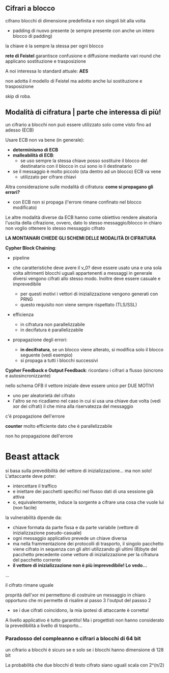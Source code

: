 
## Cifrari a blocco
cifrano blocchi di dimensione predefinita e non singoli bit alla volta
- padding di nuovo presente (e sempre presente con anche un intero blocco di padding)

la chiave è la sempre la stessa per ogni blocco





**rete di Feistel**
garantisce confusione e diffusione mediante vari round che applicano sostituzione e trasposizione



A noi interessa lo standard attuale: **AES**

non adotta il modello di Feistel ma adotto anche lui sostituzione e trasposizione


skip di roba.


## Modalità di cifratura | parte che interessa di più!
un cifrario a blocchi non può essere utilizzato solo come visto fino ad adesso (ECB)

Usare ECB non va bene (in generale):
- **determinismo di ECB**
- **malleabilità di ECB**:
    - se uso sempre la stessa chiave posso sostituire il blocco del destinatario con il blocco in cui sono io il destinatario
- se il messaggio è molto piccolo (sta dentro ad un blocco) ECB va vene
    - utilizzato per cifrare chiavi

Altra considerazione sulle modalità di cifratura: **come si propagano gli errori?**
- con ECB non si propaga (l'errore rimane confinato nel blocco modificato)

Le altre modalità diverse da ECB hanno come obiettivo rendere aleatoria l'uscita della cifrazione, ovvero, dato lo stesso messaggio/blocco in chiaro non voglio ottenere lo stesso messaggio cifrato


**LA MONTANARI CHIEDE GLI SCHEMI DELLE MODALITÀ DI CIFRATURA**

**Cypher Block Chaining**:
- pipeline
- che caratteristiche deve avere il v_0? deve essere usato una e una sola volta altrimenti blocchi uguali appartenenti a messaggi in generale diversi vengono cifrati allo stesso modo. Inoltre deve essere casuale e imprevedibile
    - per questi motivi i vettori di inizializzazione vengono generati con PRNG
    - questo requisito non viene sempre rispettato (TLS/SSL)

- efficienza
    - in cifratura non parallelizzabile
    - in decifatura è parallelizzabile

- propagazione degli errori: 
    - **in decifratura**, se un blocco viene alterato, si modifica solo il blocco seguente (vedi esempio)
    - si propaga a tutti i blocchi successivi




**Cypher Feedback e Output Feedback**:
ricordano i cifrari a flusso (sincrono e autosincronizzante)


nello schema OFB il vettore iniziale deve essere unico per DUE MOTIVI
- uno per aleatorietà del cifrato
- l'altro se no ricadiamo nel caso in cui si usa una chiave due volta (vedi xor dei cifrati) il che mina alla riservatezza del messaggio

c'è propagazione dell'errore


**counter**
molto efficiente dato che è parallelizzabile

non ho propagazione dell'errore


# Beast attack
si basa sulla prevedibilità del vettore di inizializzazione... ma non solo! L'attaccante deve poter:
- intercettare il traffico
- e iniettare dei pacchetti specifici nel flusso dati di una sessione già attiva
- o, equivalentemente, induce la sorgente a cifrare una cosa che vuole lui (non facile)

la vulnerabilità dipende da:
- chiave formata da parte fissa e da parte variabile (vettore di inizializzazione pseudo-casuale)
- ogni messaggio applicativo prevede un chiave diversa
- ma nella frammentazione dei protocolli di trasporto, il singolo pacchetto viene cifrato in sequenza con gli altri utilizzando gli ultimi (8)byte del pacchetto precedente come vettore di inizializzazione per la cifratura del pacchetto corrente
- **il vettore di inizializzazione non è più imprevedibile! Lo vedo...** 

...

il cifrato rimane uguale

proprità dell'xor mi permettono di costruire un messaggio in chiaro opportuno che mi permette di risalire al passo 3 l'output del passso 2
- se i due cifrati coincidono, la mia ipotesi di attaccante è corretta!



A livello applicativo è tutto garantito! Ma i progettisti non hanno considerato la prevedibilità a livello di trasporto...




### Paradosso del compleanno e cifrari a blocchi di 64 bit
un cifrario a blocchi è sicuro se e solo se i blocchi hanno dimensione di 128 bit

La probabilità che due blocchi di testo cifrato siano uguali scala con 2^(n/2)
